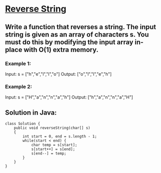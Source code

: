 
# [Reverse String](https://leetcode.com/problems/reverse-string/)
## Write a function that reverses a string. The input string is given as an array of characters s. You must do this by modifying the input array in-place with O(1) extra memory.
### Example 1:

Input: s = ["h","e","l","l","o"]
Output: ["o","l","l","e","h"]

### Example 2:

Input: s = ["H","a","n","n","a","h"]
Output: ["h","a","n","n","a","H"]



## Solution in Java:
```
class Solution {          
    public void reverseString(char[] s) 
    {            
        int start = 0, end = s.length - 1;                           
        while(start < end) {
            char temp = s[start];               
            s[start++] = s[end];
            s[end--] = temp;
        }
    }
}
```